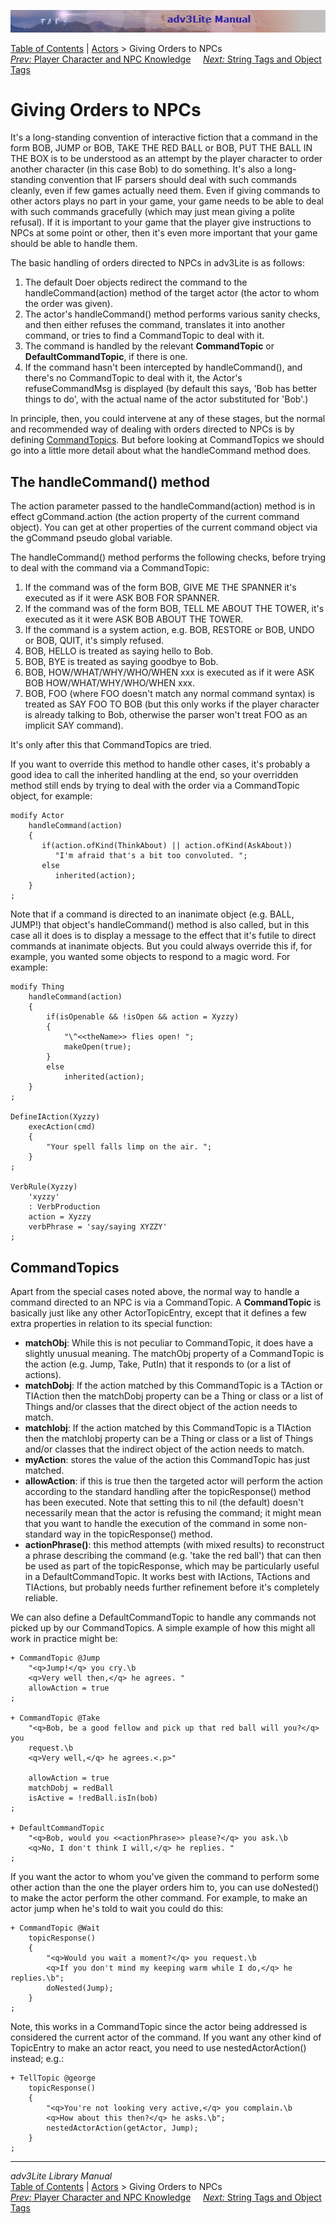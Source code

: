 ![](topbar.jpg)

[Table of Contents](toc.htm) \| [Actors](actor.htm) \> Giving Orders to
NPCs  
[*Prev:* Player Character and NPC Knowledge](knowledge.htm)     [*Next:*
String Tags and Object Tags](tags.htm)    

# Giving Orders to NPCs

It's a long-standing convention of interactive fiction that a command in
the form BOB, JUMP or BOB, TAKE THE RED BALL or BOB, PUT THE BALL IN THE
BOX is to be understood as an attempt by the player character to order
another character (in this case Bob) to do something. It's also a
long-standing convention that IF parsers should deal with such commands
cleanly, even if few games actually need them. Even if giving commands
to other actors plays no part in your game, your game needs to be able
to deal with such commands gracefully (which may just mean giving a
polite refusal). If it is important to your game that the player give
instructions to NPCs at some point or other, then it's even more
important that your game should be able to handle them.

The basic handling of orders directed to NPCs in adv3Lite is as follows:

1.  The default Doer objects redirect the command to the
    handleCommand(action) method of the target actor (the actor to whom
    the order was given).
2.  The actor's handleCommand() method performs various sanity checks,
    and then either refuses the command, translates it into another
    command, or tries to find a CommandTopic to deal with it.
3.  The command is handled by the relevant **CommandTopic** or
    **DefaultCommandTopic**, if there is one.
4.  If the command hasn't been intercepted by handleCommand(), and
    there's no CommandTopic to deal with it, the Actor's
    refuseCommandMsg is displayed (by default this says, 'Bob has better
    things to do', with the actual name of the actor substituted for
    'Bob'.)

In principle, then, you could intervene at any of these stages, but the
normal and recommended way of dealing with orders directed to NPCs is by
defining [CommandTopics](#commandtopic). But before looking at
CommandTopics we should go into a little more detail about what the
handleCommand method does.

## The handleCommand() method

The action parameter passed to the handleCommand(action) method is in
effect gCommand.action (the action property of the current command
object). You can get at other properties of the current command object
via the gCommand pseudo global variable.

The handleCommand() method performs the following checks, before trying
to deal with the command via a CommandTopic:

1.  If the command was of the form BOB, GIVE ME THE SPANNER it's
    executed as if it were ASK BOB FOR SPANNER.
2.  If the command was of the form BOB, TELL ME ABOUT THE TOWER, it's
    executed as it it were ASK BOB ABOUT THE TOWER.
3.  If the command is a system action, e.g. BOB, RESTORE or BOB, UNDO or
    BOB, QUIT, it's simply refused.
4.  BOB, HELLO is treated as saying hello to Bob.
5.  BOB, BYE is treated as saying goodbye to Bob.
6.  BOB, HOW/WHAT/WHY/WHO/WHEN xxx is executed as if it were ASK BOB
    HOW/WHAT/WHY/WHO/WHEN xxx.
7.  BOB, FOO (where FOO doesn't match any normal command syntax) is
    treated as SAY FOO TO BOB (but this only works if the player
    character is already talking to Bob, otherwise the parser won't
    treat FOO as an implicit SAY command).

It's only after this that CommandTopics are tried.

If you want to override this method to handle other cases, it's probably
a good idea to call the inherited handling at the end, so your
overridden method still ends by trying to deal with the order via a
CommandTopic object, for example:

    modify Actor
        handleCommand(action)
        {
           if(action.ofKind(ThinkAbout) || action.ofKind(AskAbout))
              "I'm afraid that's a bit too convoluted. ";
           else
              inherited(action);
        }
    ;

Note that if a command is directed to an inanimate object (e.g. BALL,
JUMP!) that object's handleCommand() method is also called, but in this
case all it does is to display a message to the effect that it's futile
to direct commands at inanimate objects. But you could always override
this if, for example, you wanted some objects to respond to a magic
word. For example:

    modify Thing    
        handleCommand(action)
        {
            if(isOpenable && !isOpen && action = Xyzzy)
            {
                "\^<<theName>> flies open! ";
                makeOpen(true);
            }
            else
                inherited(action);
        }
    ;

    DefineIAction(Xyzzy)
        execAction(cmd)
        {
            "Your spell falls limp on the air. ";
        }
    ;

    VerbRule(Xyzzy)
        'xyzzy'
        : VerbProduction
        action = Xyzzy
        verbPhrase = 'say/saying XYZZY'
    ;

  

## CommandTopics

Apart from the special cases noted above, the normal way to handle a
command directed to an NPC is via a CommandTopic. A **CommandTopic** is
basically just like any other ActorTopicEntry, except that it defines a
few extra properties in relation to its special function:

- **matchObj**: While this is not peculiar to CommandTopic, it does have
  a slightly unusual meaning. The matchObj property of a CommandTopic is
  the action (e.g. Jump, Take, PutIn) that it responds to (or a list of
  actions).
- **matchDobj**: If the action matched by this CommandTopic is a TAction
  or TIAction then the matchDobj property can be a Thing or class or a
  list of Things and/or classes that the direct object of the action
  needs to match.
- **matchIobj**: If the action matched by this CommandTopic is a
  TIAction then the matchIobj property can be a Thing or class or a list
  of Things and/or classes that the indirect object of the action needs
  to match.
- **myAction**: stores the value of the action this CommandTopic has
  just matched.
- **allowAction**: if this is true then the targeted actor will perform
  the action according to the standard handling after the
  topicResponse() method has been executed. Note that setting this to
  nil (the default) doesn't necessarily mean that the actor is refusing
  the command; it might mean that you want to handle the execution of
  the command in some non-standard way in the topicResponse() method.
- **actionPhrase()**: this method attempts (with mixed results) to
  reconstruct a phrase describing the command (e.g. 'take the red ball')
  that can then be used as part of the topicResponse, which may be
  particularly useful in a DefaultCommandTopic. It works best with
  IActions, TActions and TIActions, but probably needs further
  refinement before it's completely reliable.

We can also define a DefaultCommandTopic to handle any commands not
picked up by our CommandTopics. A simple example of how this might all
work in practice might be:

    + CommandTopic @Jump
        "<q>Jump!</q> you cry.\b
        <q>Very well then,</q> he agrees. "
        allowAction = true
    ;

    + CommandTopic @Take
        "<q>Bob, be a good fellow and pick up that red ball will you?</q> you
        request.\b
        <q>Very well,</q> he agrees.<.p>"
        
        allowAction = true
        matchDobj = redBall
        isActive = !redBall.isIn(bob)
    ;

    + DefaultCommandTopic
        "<q>Bob, would you <<actionPhrase>> please?</q> you ask.\b
        <q>No, I don't think I will,</q> he replies. "
    ;

If you want the actor to whom you've given the command to perform some
other action than the one the player orders him to, you can use
doNested() to make the actor perform the other command. For example, to
make an actor jump when he's told to wait you could do this:

    + CommandTopic @Wait
        topicResponse()
        {
            "<q>Would you wait a moment?</q> you request.\b
            <q>If you don't mind my keeping warm while I do,</q> he replies.\b";
            doNested(Jump);
        }
    ;

Note, this works in a CommandTopic since the actor being addressed is
considered the current actor of the command. If you want any other kind
of TopicEntry to make an actor react, you need to use
nestedActorAction() instead; e.g.:

    + TellTopic @george
        topicResponse()
        {
            "<q>You're not looking very active,</q> you complain.\b
            <q>How about this then?</q> he asks.\b";
            nestedActorAction(getActor, Jump);    
        }    
    ;

------------------------------------------------------------------------

*adv3Lite Library Manual*  
[Table of Contents](toc.htm) \| [Actors](actor.htm) \> Giving Orders to
NPCs  
[*Prev:* Player Character and NPC Knowledge](knowledge.htm)     [*Next:*
String Tags and Object Tags](tags.htm)    
